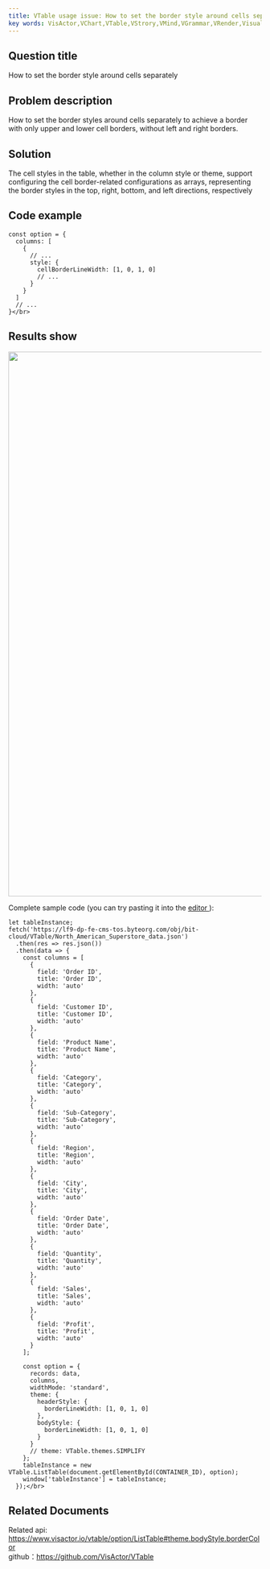 ```yaml
---
title: VTable usage issue: How to set the border style around cells separately</br>
key words: VisActor,VChart,VTable,VStrory,VMind,VGrammar,VRender,Visualization,Chart,Data,Table,Graph,Gis,LLM
---
```

## Question title

How to set the border style around cells separately</br>


## Problem description

How to set the border styles around cells separately to achieve a border with only upper and lower cell borders, without left and right borders.</br>


## Solution

The cell styles in the table, whether in the column style or theme, support configuring the cell border-related configurations as arrays, representing the border styles in the top, right, bottom, and left directions, respectively</br>


## Code example

```
const option = {
  columns: [
    {
      // ...
      style: {
        cellBorderLineWidth: [1, 0, 1, 0]
        // ...
      }
    }
  ]
  // ...
}</br>
```
## Results show

<img src='https://cdn.jsdelivr.net/gh/xuanhun/articles/visactor/img/KH5zbH7raowoagxDdRscq9R6nNd.gif' alt='' width='1698' height='1082'>



Complete sample code (you can try pasting it into the [editor ](https%3A%2F%2Fwww.visactor.io%2Fvtable%2Fdemo%2Ftable-type%2Flist-table-tree)):</br>
```
let tableInstance;
fetch('https://lf9-dp-fe-cms-tos.byteorg.com/obj/bit-cloud/VTable/North_American_Superstore_data.json')
  .then(res => res.json())
  .then(data => {
    const columns = [
      {
        field: 'Order ID',
        title: 'Order ID',
        width: 'auto'
      },
      {
        field: 'Customer ID',
        title: 'Customer ID',
        width: 'auto'
      },
      {
        field: 'Product Name',
        title: 'Product Name',
        width: 'auto'
      },
      {
        field: 'Category',
        title: 'Category',
        width: 'auto'
      },
      {
        field: 'Sub-Category',
        title: 'Sub-Category',
        width: 'auto'
      },
      {
        field: 'Region',
        title: 'Region',
        width: 'auto'
      },
      {
        field: 'City',
        title: 'City',
        width: 'auto'
      },
      {
        field: 'Order Date',
        title: 'Order Date',
        width: 'auto'
      },
      {
        field: 'Quantity',
        title: 'Quantity',
        width: 'auto'
      },
      {
        field: 'Sales',
        title: 'Sales',
        width: 'auto'
      },
      {
        field: 'Profit',
        title: 'Profit',
        width: 'auto'
      }
    ];

    const option = {
      records: data,
      columns,
      widthMode: 'standard',
      theme: {
        headerStyle: {
          borderLineWidth: [1, 0, 1, 0]
        },
        bodyStyle: {
          borderLineWidth: [1, 0, 1, 0]
        }
      }
      // theme: VTable.themes.SIMPLIFY
    };
    tableInstance = new VTable.ListTable(document.getElementById(CONTAINER_ID), option);
    window['tableInstance'] = tableInstance;
  });</br>
```
## Related Documents

Related api: https://www.visactor.io/vtable/option/ListTable#theme.bodyStyle.borderColor</br>
github：https://github.com/VisActor/VTable</br>



